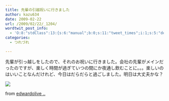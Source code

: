 ```yaml
---
title: 先輩の引越祝いに行きました
author: kazu634
date: 2009-02-22
url: /2009/02/22/_1204/
wordtwit_post_info:
  - 'O:8:"stdClass":13:{s:6:"manual";b:0;s:11:"tweet_times";i:1;s:5:"delay";i:0;s:7:"enabled";i:1;s:10:"separation";s:2:"60";s:7:"version";s:3:"3.7";s:14:"tweet_template";b:0;s:6:"status";i:2;s:6:"result";a:0:{}s:13:"tweet_counter";i:2;s:13:"tweet_log_ids";a:1:{i:0;i:4511;}s:9:"hash_tags";a:0:{}s:8:"accounts";a:1:{i:0;s:7:"kazu634";}}'
categories:
  - つれづれ

---
```

<div class="section">
<p>
    先輩が引っ越しをしたので、それのお祝いに行きました。会社の先輩がメインだったのですが、楽しく時間が過ぎていつの間にか夜通し飲むことに。。。楽しいのはいいことなんだけれど、今日はだらだらと過ごしました。明日は大丈夫かな？
</p>
  
<p>
<a href="http://flickr.com/photos/edwardolive/572267543/" onclick="__gaTracker('send', 'event', 'outbound-article', 'http://flickr.com/photos/edwardolive/572267543/', '');" title="hasselblad summer rain"><img src="http://farm2.static.flickr.com/1373/572267543_49bc73572b_m.jpg" /></a>
</p>
  
<p>
    from <a href="http://flickr.com/people/edwardolive/" onclick="__gaTracker('send', 'event', 'outbound-article', 'http://flickr.com/people/edwardolive/', 'edwardolive ..');">edwardolive ..</a>
</p>
</div>
